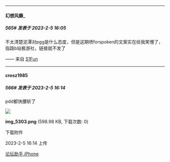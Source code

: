 
*****

####  幻想风靡_  
##### 565#       发表于 2023-2-5 16:05

不太清楚泥潭对pgg是什么态度，但是这期喷forspoken的文案实在给我笑懵了，指路b站极游社，链接就不发了

—— 来自 [S1Fun](https://s1fun.koalcat.com)


*****

####  crosz1985  
##### 566#       发表于 2023-2-5 16:14

pdd都快腰斩了

<img src="https://img.saraba1st.com/forum/202302/05/161427ug85na353o55bgfb.png" referrerpolicy="no-referrer">

<strong>img_5303.png</strong> (598.98 KB, 下载次数: 0)

下载附件

2023-2-5 16:14 上传

[论坛助手,iPhone](https://bbs.saraba1st.com/2b/forum.php?mod=viewthread&amp;tid=2029836)

